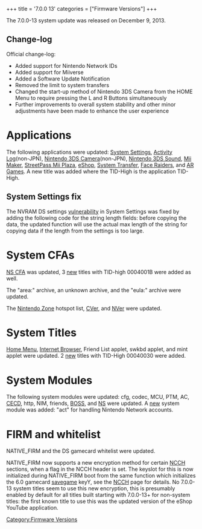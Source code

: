 +++
title = '7.0.0 13'
categories = ["Firmware Versions"]
+++

The 7.0.0-13 system update was released on December 9, 2013.

## Change-log

Official change-log:

- Added support for Nintendo Network IDs
- Added support for Miiverse
- Added a Software Update Notification
- Removed the limit to system transfers
- Changed the start-up method of Nintendo 3DS Camera from the HOME Menu
  to require pressing the L and R Buttons simultaneously
- Further improvements to overall system stability and other minor
  adjustments have been made to enhance the user experience

# Applications

The following applications were updated: [System
Settings](System_Settings "wikilink"), [Activity
Log](Activity_Log "wikilink")(non-JPN), [Nintendo 3DS
Camera](Nintendo_3DS_Camera "wikilink")(non-JPN), [Nintendo 3DS
Sound](Nintendo_3DS_Sound "wikilink"), [Mii
Maker](Mii_Maker "wikilink"), [StreetPass Mii
Plaza](StreetPass_Mii_Plaza "wikilink"), [eShop](eShop "wikilink"),
[System Transfer](System_Transfer "wikilink"), [Face
Raiders](Face_Raiders "wikilink"), and [AR Games](AR_Games "wikilink").
A new title was added where the TID-High is the application TID-High.

## System Settings fix

The NVRAM DS settings [vulnerability](3DS_exploits "wikilink") in System
Settings was fixed by adding the following code for the string length
fields: before copying the data, the updated function will use the
actual max length of the string for copying data if the length from the
settings is too large.

# System CFAs

[NS CFA](NS_CFA "wikilink") was updated, 3 [new](Title_list "wikilink")
titles with TID-high 0004001B were added as well.

The "area:" archive, an unknown archive, and the "eula:" archive were
updated.

The [Nintendo Zone](Nintendo_Zone "wikilink") hotspot list,
[CVer](CVer "wikilink"), and [NVer](NVer "wikilink") were updated.

# System Titles

[Home Menu](Home_Menu "wikilink"), [Internet
Browser](Internet_Browser "wikilink"), Friend List applet, swkbd applet,
and mint applet were updated. 2 [new](Title_list "wikilink") titles with
TID-High 00040030 were added.

# System Modules

The following system modules were updated: cfg, codec, MCU, PTM, AC,
[CECD](StreetPass "wikilink"), http, NIM, friends,
[BOSS](SpotPass "wikilink"), and [NS](NS "wikilink") were updated. A
[new](Title_list "wikilink") system module was added: "act" for handling
Nintendo Network accounts.

# FIRM and whitelist

NATIVE_FIRM and the DS gamecard whitelist were updated.

NATIVE_FIRM now supports a new encryption method for certain
[NCCH](NCCH "wikilink") sections, when a flag in the NCCH header is set.
The keyslot for this is now initialized during NATIVE_FIRM boot from the
same function which initializes the 6.0 gamecard
[savegame](Savegames "wikilink") keyY, see the [NCCH](NCCH "wikilink")
page for details. No 7.0.0-13 system titles seem to use this new
encryption, this is presumably enabled by default for all titles built
starting with 7.0.0-13+ for non-system titles: the first known title to
use this was the updated version of the eShop YouTube application.

[Category:Firmware Versions](Category:Firmware_Versions "wikilink")